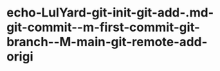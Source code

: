# echo-LulYard-git-init-git-add-.md-git-commit--m-first-commit-git-branch--M-main-git-remote-add-origi